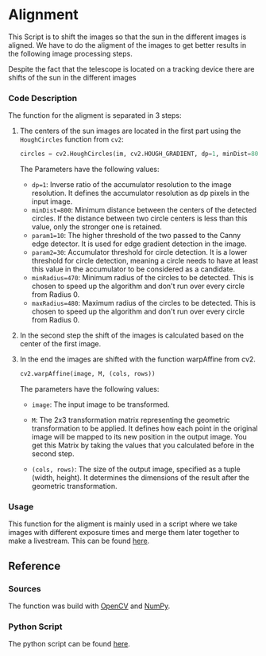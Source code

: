 # Alignment
This Script is to shift the images so that the sun in the different images is aligned. We have to do the aligment of the images to get better results in the following image processing steps. 

Despite the fact that the telescope is located on a tracking device there are shifts of the sun in the different images

### Code Description
The function for the aligment is separated in 3 steps: 

1. The centers of the sun images are located in the first part using the `HoughCircles` function from `cv2`:

    ```python
    circles = cv2.HoughCircles(im, cv2.HOUGH_GRADIENT, dp=1, minDist=800, param1=10, param2=30, minRadius=470, maxRadius=480)
    ```
    The Parameters have the following values:
   - `dp=1`: Inverse ratio of the accumulator resolution to the image resolution. It defines the accumulator resolution as dp pixels in the input image.
   - `minDist=800`: Minimum distance between the centers of the detected circles. If the distance between two circle centers is less than this value, only the stronger one is retained.
   - `param1=10`: The higher threshold of the two passed to the Canny edge detector. It is used for edge gradient detection in the image.
   - `param2=30`: Accumulator threshold for circle detection. It is a lower threshold for circle detection, meaning a circle needs to have at least this value in the accumulator to be considered as a candidate.
   - `minRadius=470`: Minimum radius of the circles to be detected. This is chosen to speed up the algorithm and don't run over every circle from Radius 0.
   - `maxRadius=480`: Maximum radius of the circles to be detected. This is chosen to speed up the algorithm and don't run over every circle from Radius 0.



2. In the second step the shift of the images is calculated based on the center of the first image.

3. In the end the images are shifted with the function warpAffine from cv2.
    ```python
    cv2.warpAffine(image, M, (cols, rows))
    ```
    The parameters have the following values:
    - `image`: The input image to be transformed.

    - `M`: The 2x3 transformation matrix representing the geometric transformation to be applied. It defines how each point in the original image will be mapped to its new position in the output image. You get this Matrix by taking the values that you calculated before in the second step.

    - `(cols, rows)`: The size of the output image, specified as a tuple (width, height). It determines the dimensions of the result after the geometric transformation.



### Usage 
This function for the aligment is mainly used in a script where we take images with different exposure times and merge them later together to make a livestream. This can be found [here](https://github.com/pmodwrc/halpha/blob/main/sun_catching/process.py).

## Reference

### Sources
The function was build with [OpenCV](https://docs.opencv.org/4.x/index.html) and [NumPy](https://numpy.org/doc/).

### Python Script
The python script can be found [here](https://github.com/pmodwrc/halpha/blob/main/sun_catching/alignment.py).



